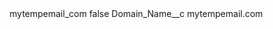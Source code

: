 <?xml version="1.0" encoding="UTF-8"?>
<CustomMetadata xmlns="http://soap.sforce.com/2006/04/metadata" xmlns:xsi="http://www.w3.org/2001/XMLSchema-instance" xmlns:xsd="http://www.w3.org/2001/XMLSchema">
    <label>mytempemail_com</label>
    <protected>false</protected>
    <values>
        <field>Domain_Name__c</field>
        <value xsi:type="xsd:string">mytempemail.com</value>
    </values>
</CustomMetadata>
